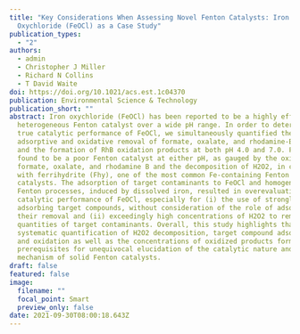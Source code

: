 ```yaml
---
title: "Key Considerations When Assessing Novel Fenton Catalysts: Iron
  Oxychloride (FeOCl) as a Case Study"
publication_types:
  - "2"
authors:
  - admin
  - Christopher J Miller
  - Richard N Collins
  - T David Waite
doi: https://doi.org/10.1021/acs.est.1c04370
publication: Environmental Science & Technology
publication_short: ""
abstract: Iron oxychloride (FeOCl) has been reported to be a highly efficient
  heterogeneous Fenton catalyst over a wide pH range. In order to determine the
  true catalytic performance of FeOCl, we simultaneously quantified the
  adsorptive and oxidative removal of formate, oxalate, and rhodamine-B (RhB)
  and the formation of RhB oxidation products at both pH 4.0 and 7.0. FeOCl was
  found to be a poor Fenton catalyst at either pH, as gauged by the oxidation of
  formate, oxalate, and rhodamine B and the decomposition of H2O2, in comparison
  with ferrihydrite (Fhy), one of the most common Fe-containing Fenton
  catalysts. The adsorption of target contaminants to FeOCl and homogeneous
  Fenton processes, induced by dissolved iron, resulted in overevaluation of the
  catalytic performance of FeOCl, especially for (i) the use of strongly
  adsorbing target compounds, without consideration of the role of adsorption in
  their removal and (ii) exceedingly high concentrations of H2O2 to remove trace
  quantities of target contaminants. Overall, this study highlights that the
  systematic quantification of H2O2 decomposition, target compound adsorption,
  and oxidation as well as the concentrations of oxidized products formed are
  prerequisites for unequivocal elucidation of the catalytic nature and reaction
  mechanism of solid Fenton catalysts.
draft: false
featured: false
image:
  filename: ""
  focal_point: Smart
  preview_only: false
date: 2021-09-30T08:00:18.643Z
---
```

